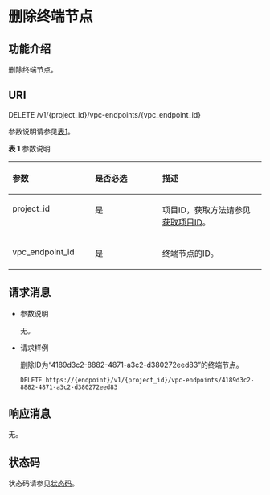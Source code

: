 # 删除终端节点<a name="vpcep_06_0305"></a>

## 功能介绍<a name="section23326136"></a>

删除终端节点。

## URI<a name="section8608636"></a>

DELETE /v1/\{project\_id\}/vpc-endpoints/\{vpc\_endpoint\_id\}

参数说明请参见[表1](#table2452701)。

**表 1**  参数说明

<a name="table2452701"></a>
<table><thead align="left"><tr id="row24297719"><th class="cellrowborder" valign="top" width="32.65%" id="mcps1.2.4.1.1"><p id="p21958222"><a name="p21958222"></a><a name="p21958222"></a>参数</p>
</th>
<th class="cellrowborder" valign="top" width="26.529999999999998%" id="mcps1.2.4.1.2"><p id="p33785549"><a name="p33785549"></a><a name="p33785549"></a>是否必选</p>
</th>
<th class="cellrowborder" valign="top" width="40.82%" id="mcps1.2.4.1.3"><p id="p52274973"><a name="p52274973"></a><a name="p52274973"></a>描述</p>
</th>
</tr>
</thead>
<tbody><tr id="row6414438"><td class="cellrowborder" valign="top" width="32.65%" headers="mcps1.2.4.1.1 "><p id="p49807439"><a name="p49807439"></a><a name="p49807439"></a>project_id</p>
</td>
<td class="cellrowborder" valign="top" width="26.529999999999998%" headers="mcps1.2.4.1.2 "><p id="p7870720"><a name="p7870720"></a><a name="p7870720"></a>是</p>
</td>
<td class="cellrowborder" valign="top" width="40.82%" headers="mcps1.2.4.1.3 "><p id="p33548578"><a name="p33548578"></a><a name="p33548578"></a>项目ID，获取方法请参见<a href="获取项目ID.md">获取项目ID</a>。</p>
</td>
</tr>
<tr id="row33501748"><td class="cellrowborder" valign="top" width="32.65%" headers="mcps1.2.4.1.1 "><p id="p29287106"><a name="p29287106"></a><a name="p29287106"></a>vpc_endpoint_id</p>
</td>
<td class="cellrowborder" valign="top" width="26.529999999999998%" headers="mcps1.2.4.1.2 "><p id="p23445396"><a name="p23445396"></a><a name="p23445396"></a>是</p>
</td>
<td class="cellrowborder" valign="top" width="40.82%" headers="mcps1.2.4.1.3 "><p id="p20028947"><a name="p20028947"></a><a name="p20028947"></a>终端节点的ID。</p>
</td>
</tr>
</tbody>
</table>

## 请求消息<a name="section10368864"></a>

-   参数说明

    无。

-   请求样例

    删除ID为“4189d3c2-8882-4871-a3c2-d380272eed83”的终端节点。

    ```
    DELETE https://{endpoint}/v1/{project_id}/vpc-endpoints/4189d3c2-8882-4871-a3c2-d380272eed83
    ```


## 响应消息<a name="section34571669"></a>

无。

## 状态码<a name="section48841790"></a>

状态码请参见[状态码](状态码.md)。

